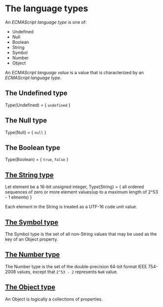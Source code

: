 # The language types

An *ECMAScript language type* is one of:

- Undefined
- Null
- Boolean
- String
- Symbol
- Number
- Object

An *ECMAScript language value* is a value that is characterized by an *ECMAScript language type*.

## The Undefined type

Type(Undefined) = { `undefined` }

## The Null type

Type(Null) = { `null` }

## The Boolean type

Type(Boolean) = { `true`, `false` }

## [The String type](string/readme.md)

Let element be a 16-bit unsigned integer,
Type(String) = { all ordered sequences of zero or more element values(up to a maximum length of 2^53 - 1 elments) }

Each element in the String is treated as a UTF-16 code unit value.

## [The Symbol type](symbol/readme.md)

The Symbol type is the set of all non-String values that may be used as the key of an Object property.

## [The Number type](number/readme.md)

The Number type is the set of the double-precision 64-bit format IEEE 754-2008 values, except that `2^53 - 2` represents `NaN` value.

## [The Object type](object/readme.md)

An Object is logically a collections of properties.